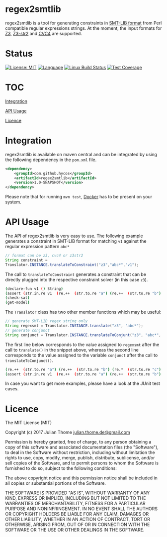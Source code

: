 # regex2smtlib

regex2smtlib is a tool for generating constraints in [SMT-LIB
format](http://smtlib.cs.uiowa.edu/language.shtml) from Perl compatible
regular expressions strings. At the moment, the input formats for
[Z3](https://github.com/z3prover/z3),
[Z3-str2](https://sites.google.com/site/z3strsolver/) and
[CVC4](http://cvc4.cs.stanford.edu/web/) are supported.

# Status

[![License: MIT](https://img.shields.io/badge/License-MIT-yellow.svg)][licence]
[![Language](http://img.shields.io/badge/language-java-brightgreen.svg)][language]
[![Linux Build Status](https://img.shields.io/travis/hycos/regex2smtlib/master.svg?label=Linux%20build)][travis]
[![Test Coverage](https://codecov.io/gh/hycos/regex2smtlib/branch/master/graph/badge.svg)][coverage]

[licence]: https://opensource.org/licenses/mit
[language]: https://www.java.com
[travis]: https://travis-ci.org/hycos/regex2smtlib
[coverage]: https://codecov.io/gh/hycos/regex2smtlib

# TOC

[Integration](#integration)

[API Usage](#api-usage)

[Licence](#licence)


# Integration

regex2smtlib is available on maven central and can be integrated by
using the following dependency in the `pom.xml` file. 

```xml
<dependency>
    <groupId>com.github.hycos</groupId>
    <artifactId>regex2smtlib</artifactId>
    <version>1.0-SNAPSHOT</version>
</dependency>
```

Please note that for running `mvn test`, [Docker](https://www.docker.com/) has
to be present on your system.

# API Usage

The API of regex2smtlib is very easy to use. The following example
generates a constraint in SMT-LIB format for matching `v1`
against the regular expression pattern `abc*`

```java
// format can be z3, cvc4 or z3str2
String constraint =
Translator.INSTANCE.translateToConstraint("z3","abc*","v1");
```

The call to `translateToConstraint` generates a constraint that
can be directly plugged into the respective constraint solver (in this case
`z3`).

```bash
(declare-fun v1 () String)
(assert (str.in.re v1  (re.++  (str.to.re "a") (re.++  (str.to.re "b") (re.*  (str.to.re "c") )))))
(check-sat)
(get-model)
```

The `Translator` class has two other member functions which may be useful:

```java
// generate SMT-LIB regex string only
String regexsmt = Translator.INSTANCE.translate("z3", "abc*");
// generate conjunct
String conjunct = Translator.INSTANCE.translateToConjunt("z3", "abc*", "v1");
```

The first line below corresponds to the value assigned to `regexsmt` after the
call to `translate()` in the snippet above, whereas the second line corresponds
to the value assigned to the variable `conjunct` after the call to
`translateToConjunct()`.

```bash
(re.++  (str.to.re "a") (re.++  (str.to.re "b") (re.*  (str.to.re "c") )))
(assert (str.in.re v1  (re.++  (str.to.re "a") (re.++  (str.to.re "b") (re.*  (str.to.re "c") )))))
```

In case you want to get more examples, please have a look at the JUnit test
cases.

# Licence

The MIT License (MIT)

Copyright (c) 2017 Julian Thome <julian.thome.de@gmail.com>

Permission is hereby granted, free of charge, to any person obtaining a copy of
this software and associated documentation files (the "Software"), to deal in
the Software without restriction, including without limitation the rights to
use, copy, modify, merge, publish, distribute, sublicense, and/or sell copies
of the Software, and to permit persons to whom the Software is furnished to do
so, subject to the following conditions:

The above copyright notice and this permission notice shall be included in all
copies or substantial portions of the Software.

THE SOFTWARE IS PROVIDED "AS IS", WITHOUT WARRANTY OF ANY KIND, EXPRESS OR
IMPLIED, INCLUDING BUT NOT LIMITED TO THE WARRANTIES OF MERCHANTABILITY,
FITNESS FOR A PARTICULAR PURPOSE AND NONINFRINGEMENT. IN NO EVENT SHALL THE
AUTHORS OR COPYRIGHT HOLDERS BE LIABLE FOR ANY CLAIM, DAMAGES OR OTHER
LIABILITY, WHETHER IN AN ACTION OF CONTRACT, TORT OR OTHERWISE, ARISING FROM,
OUT OF OR IN CONNECTION WITH THE SOFTWARE OR THE USE OR OTHER DEALINGS IN THE
SOFTWARE.
